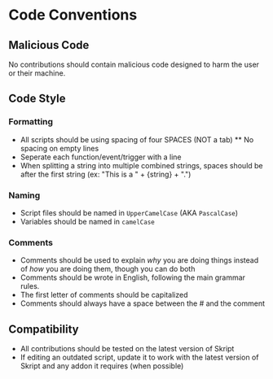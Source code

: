 # Code Conventions

## Malicious Code
No contributions should contain malicious code designed to harm the user or their machine. 

## Code Style

### Formatting
* All scripts should be using spacing of four SPACES (NOT a tab)
** No spacing on empty lines
* Seperate each function/event/trigger with a line
* When splitting a string into multiple combined strings, spaces should be after the first string (ex: "This is a " + {string} + ".") 

### Naming
* Script files should be named in `UpperCamelCase` (AKA `PascalCase`)
* Variables should be named in `camelCase`

### Comments
* Comments should be used to explain *why* you are doing things instead of *how* you are doing them, though you can do both
* Comments should be wrote in English, following the main grammar rules.
* The first letter of comments should be capitalized
* Comments should always have a space between the \# and the comment

## Compatibility
* All contributions should be tested on the latest version of Skript
* If editing an outdated script, update it to work with the latest version of Skript and any addon it requires (when possible)
